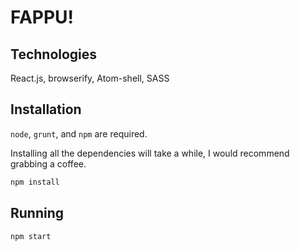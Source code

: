 # FAPPU!

## Technologies

React.js, browserify, Atom-shell, SASS

## Installation

`node`, `grunt`, and `npm` are required.

Installing all the dependencies will take a while, I would recommend grabbing a coffee.

```sh
npm install
```

## Running

```sh
npm start
```
